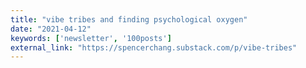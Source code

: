 ```yaml
---
title: "vibe tribes and finding psychological oxygen"
date: "2021-04-12"
keywords: ['newsletter', '100posts']
external_link: "https://spencerchang.substack.com/p/vibe-tribes"
---
```

